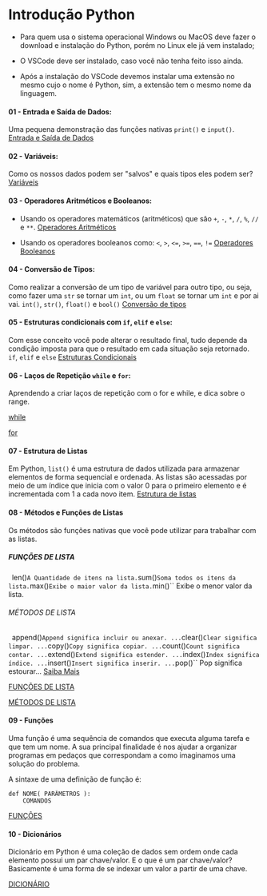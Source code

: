 # Introdução Python

- Para quem usa o sistema operacional Windows ou MacOS deve fazer o download e instalação do Python, porém no Linux ele já vem instalado;

- O VSCode deve ser instalado, caso você não tenha feito isso ainda.

- Após a instalação do VSCode devemos instalar uma extensão no mesmo cujo o nome é Python, sim, a extensão tem o mesmo nome da linguagem.

#### 01 - Entrada e Saída de Dados:
Uma pequena demonstração das funções nativas ``print()`` e ``input()``.
[Entrada e Saída de Dados](https://github.com/elielsondev/ADA_Python/blob/main/01%20-%20Entrada%20e%20Sa%C3%ADda%20de%20Dados%20/primeiro.py)

#### 02 - Variáveis:
Como os nossos dados podem ser "salvos" e quais tipos eles podem ser?
[Variáveis](https://github.com/elielsondev/ADA_Python/blob/main/02%20-%20Vari%C3%A1veis/variaveis.py)

#### 03 - Operadores Aritméticos e Booleanos:
- Usando os operadores matemáticos (aritméticos) que são ``+``, ``-``, ``*``, ``/``, ``%``, ``//`` e ``**``.
[Operadores Aritméticos](https://github.com/elielsondev/ADA_Python/blob/main/03%20-%20Operadores%20Aritm%C3%A9ticos%20e%20Booleanos/operadores_aritmetcos.py)

- Usando os operadores booleanos como: ``<``, ``>``, ``<=``, ``>=``, ``==``, ``!=``
[Operadores Booleanos](https://github.com/elielsondev/ADA_Python/blob/main/03%20-%20Operadores%20Aritm%C3%A9ticos%20e%20Booleanos/operadores_booleanos.py)

#### 04 - Conversão de Tipos:
Como realizar a conversão de um tipo de variável para outro tipo, ou seja, como fazer uma ``str`` se tornar um ``int``, ou um ``float`` se tornar um ``int`` e por ai vai.
``int()``, ``str()``, ``float()`` e ``bool()``
[Conversão de tipos](https://github.com/elielsondev/ADA_Python/blob/main/04%20-%20Convers%C3%A3o%20de%20Tipos/conversao_de_tipos.py) 

#### 05 - Estruturas condicionais com ``if``, ``elif`` e ``else``:
Com esse conceito você pode alterar o resultado final, tudo depende da condição imposta para que o resultado em cada situação seja retornado.
``if``, ``elif`` e ``else``
[Estruturas Condicionais](https://github.com/elielsondev/ADA_Python/blob/main/05%20-%20Estruturas%20Condicionais/condicionais.py)

#### 06 - Laços de Repetição ``while`` e ``for``:
Aprendendo a criar laços de repetição com o for e while, e dica sobre o range.

[while](https://github.com/elielsondev/ADA_Python/blob/main/06%20-%20La%C3%A7os%20de%20Repeti%C3%A7%C3%A3o/usando_while.py)

[for](https://github.com/elielsondev/ADA_Python/blob/main/06%20-%20La%C3%A7os%20de%20Repeti%C3%A7%C3%A3o/usando_for.py)

#### 07 - Estrutura de Listas
Em Python, ``list()`` é uma estrutura de dados utilizada para armazenar elementos de forma sequencial e ordenada. As listas são acessadas por meio de um índice que inicia com o valor 0 para o primeiro elemento e é incrementada com 1 a cada novo item.
[Estrutura de listas](https://github.com/elielsondev/ADA_Python/blob/main/07%20-%20Estrutura%20de%20Listas/listas.py)

#### 08 - Métodos e Funções de Listas
Os métodos são funções nativas que você pode utilizar para trabalhar com as listas.

##### FUNÇÕES DE LISTA
``
        ``len()`` A Quantidade de itens na lista.
        ``sum()`` Soma todos os itens da lista.
        ``max()`` Exibe o maior valor da lista.
        ``min()`` Exibe o menor valor da lista.


###### MÉTODOS DE LISTA
``
        ``append()`` Append significa incluir ou anexar. ...
        ``clear()`` Clear significa limpar. ...
        ``copy()`` Copy significa copiar. ...
        ``count()`` Count significa contar. ...
        ``extend()`` Extend significa estender. ...
        ``index()`` Index significa índice. ...
        ``insert()`` Insert significa inserir. ...
        ``pop()`` Pop significa estourar...
        [Saiba Mais](https://www.aluralingua.com.br/artigos/aprenda-metodos-de-lista-em-python)

[FUNÇÕES DE LISTA](https://github.com/elielsondev/ADA_Python/blob/main/08%20-%20M%C3%A9todos%20e%20Fun%C3%A7%C3%B5es%20de%20Listas/funcoes_de_listas.py)

[MÉTODOS DE LISTA](https://github.com/elielsondev/ADA_Python/blob/main/08%20-%20M%C3%A9todos%20e%20Fun%C3%A7%C3%B5es%20de%20Listas/metodos.py)

#### 09 - Funções
Uma função é uma sequência de comandos que executa alguma tarefa e que tem um nome. A sua principal finalidade é nos ajudar a organizar programas em pedaços que correspondam a como imaginamos uma solução do problema.

A sintaxe de uma definição de função é:
```
def NOME( PARÂMETROS ): 
    COMANDOS
```

[FUNÇÔES](https://github.com/elielsondev/ADA_Python/blob/main/09%20-%20Fun%C3%A7%C3%B5es/funcao.py)

#### 10 - Dicionários
Dicionário em Python é uma coleção de dados sem ordem onde cada elemento possui um par chave/valor. E o que é um par chave/valor? Basicamente é uma forma de se indexar um valor a partir de uma chave.

[DICIONÁRIO](https://github.com/elielsondev/ADA_Python/blob/main/10%20-%20Dicion%C3%A1rios/dicionarios.py)